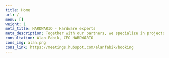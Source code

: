 ```yaml
---
title: Home
url: /
menu: []
weight: 1
meta_title: HARDWARIO - Hardware experts
meta_description: Together with our partners, we specialize in projects for the Internet of Things and devices with very low power consumption.
consultation: Alan Fabik, CEO HARDWARIO
cons_img: alan.png
cons_link: https://meetings.hubspot.com/alanfabik/booking
---
```

